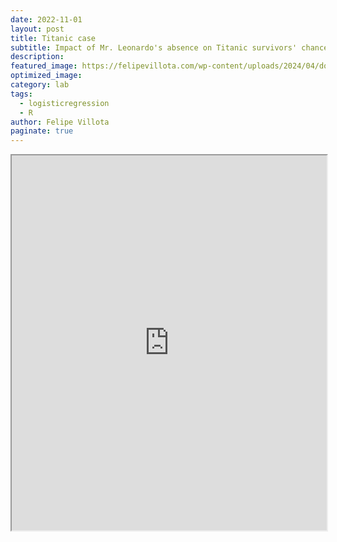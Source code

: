 ```yaml
---
date: 2022-11-01
layout: post
title: Titanic case
subtitle: Impact of Mr. Leonardo's absence on Titanic survivors' chances.
description: 
featured_image: https://felipevillota.com/wp-content/uploads/2024/04/dominance.jpg
optimized_image:
category: lab
tags:
  - logisticregression
  - R
author: Felipe Villota
paginate: true
---
```



<iframe src="https://docs.google.com/viewer?url=https://felipevillota.com/wp-content/uploads/2024/04/LAB1_logistic_regression_titanic.pdf&embedded=true" width="100%" height="600px"></iframe>















